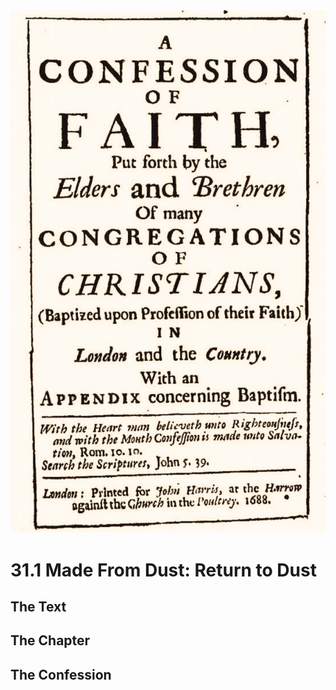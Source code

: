 <img class="intro-right" src="art-1689.png">

# 31.1 Made From Dust: Return to Dust

## The Text

## The Chapter

### 

## The Confession

### 
